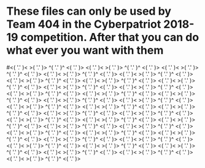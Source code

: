 # These files can only be used by Team 404 in the Cyberpatriot 2018-19 competition. After that you can do what ever you want with them

#<( '.' )< >( '.' )> ^( '.' )^ <( '.' )> <( '.' )< >( '.' )> ^( '.' )^ <( '.' )> <( '.' )< >( '.' )> ^( '.' )^ <( '.' )> <( '.' )< >( '.' )> ^( '.' )^ <( '.' )> <( '.' )< >( '.' )> ^( '.' )^ <( '.' )> <( '.' )< >( '.' )> ^( '.' )^ <( '.' )> <( '.' )< >( '.' )> ^( '.' )^ <( '.' )> <( '.' )< >( '.' )> ^( '.' )^ <( '.' )> <( '.' )< >( '.' )> ^( '.' )^ <( '.' )> <( '.' )< >( '.' )> ^( '.' )^ <( '.' )> <( '.' )< >( '.' )> ^( '.' )^ <( '.' )> <( '.' )< >( '.' )> ^( '.' )^ <( '.' )> <( '.' )< >( '.' )> ^( '.' )^ <( '.' )> <( '.' )< >( '.' )> ^( '.' )^ <( '.' )> <( '.' )< >( '.' )> ^( '.' )^ <( '.' )> <( '.' )< >( '.' )> ^( '.' )^ <( '.' )> <( '.' )< >( '.' )> ^( '.' )^ <( '.' )> <( '.' )< >( '.' )> ^( '.' )^ <( '.' )> <( '.' )< >( '.' )> ^( '.' )^ <( '.' )> <( '.' )< >( '.' )> ^( '.' )^ <( '.' )> <( '.' )< >( '.' )> ^( '.' )^ <( '.' )> <( '.' )< >( '.' )> ^( '.' )^ <( '.' )> <( '.' )< >( '.' )> ^( '.' )^ <( '.' )> <( '.' )< >( '.' )> ^( '.' )^ <( '.' )> <( '.' )< >( '.' )> ^( '.' )^ <( '.' )> <( '.' )< >( '.' )> ^( '.' )^ <( '.' )> <( '.' )< >( '.' )> ^( '.' )^ <( '.' )> <( '.' )< >( '.' )> ^( '.' )^ <( '.' )> <( '.' )< >( '.' )> ^( '.' )^ <( '.' )> <( '.' )< >( '.' )> ^( '.' )^ <( '.' )> <( '.' )< >( '.' )> ^( '.' )^ <( '.' )> <( '.' )< >( '.' )> ^( '.' )^ <( '.' )> <( '.' )< >( '.' )> ^( '.' )^ <( '.' )> <( '.' )< >( '.' )> ^( '.' )^ <( '.' )> <( '.' )< >( '.' )> ^( '.' )^ <( '.' )> <( '.' )< >( '.' )> ^( '.' )^ <( '.' )> 
